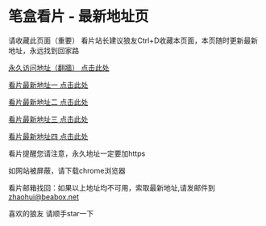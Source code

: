 # 笔盒看片 - 最新地址页

请收藏此页面（重要）
看片站长建议狼友Ctrl+D收藏本页面，本页随时更新最新地址，永远找到回家路

[永久访问地址（翻牆） 点击此处](https://beabox.net/)

[看片最新地址一 点击此处](https://2c4g2g7r3c8.shop)

[看片最新地址二 点击此处](https://2b8d1c7h8c5.shop)

[看片最新地址三 点击此处](https://2q1k7h7s6v0.shop)

[看片最新地址四 点击此处](https://2p3j4h8h4g7.shop)

看片提醒您请注意，永久地址一定要加https

如网站被屏蔽，请下载chrome浏览器

看片邮箱找回：如果以上地址均不可用，索取最新地址,请发邮件到 zhaohui@beabox.net

喜欢的狼友 请顺手star一下
